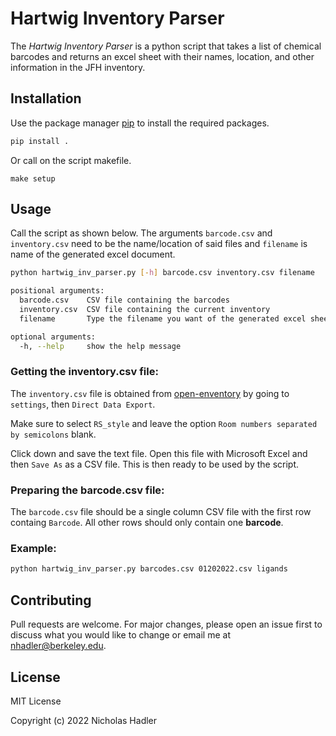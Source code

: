 # Hartwig Inventory Parser

The *Hartwig Inventory Parser* is a python script that takes a list of chemical barcodes and returns an excel sheet with their names, location, and other information in the JFH inventory.

## Installation

Use the package manager [pip](https://pip.pypa.io/en/stable/) to install the required packages.

```bash
pip install .
```
Or call on the script makefile.

```
make setup
```

## Usage

Call the script as shown below. The arguments `barcode.csv` and `inventory.csv` need to be the name/location of said files and `filename` is name of the generated excel document. 

```bash
python hartwig_inv_parser.py [-h] barcode.csv inventory.csv filename

positional arguments:
  barcode.csv    CSV file containing the barcodes
  inventory.csv  CSV file containing the current inventory
  filename       Type the filename you want of the generated excel sheet.

optional arguments:
  -h, --help     show the help message
```
### Getting the inventory.csv file:

The `inventory.csv` file is obtained from [open-enventory](https://inventory-cchem.berkeley.edu/) by going to `settings`, then `Direct Data Export`. 

Make sure to select `RS_style` and leave the option `Room numbers separated by semicolons` blank.

Click down and save the text file. Open this file with Microsoft Excel and then `Save As` as a CSV file. This is then ready to be used by the script.

### Preparing the barcode.csv file:

The `barcode.csv` file should be a single column CSV file with the first row containg `Barcode`. All other rows should only contain one **barcode**.

### Example:

```bash
python hartwig_inv_parser.py barcodes.csv 01202022.csv ligands
```

## Contributing
Pull requests are welcome. For major changes, please open an issue first to discuss what you would like to change or email me at nhadler@berkeley.edu.

## License
MIT License

Copyright (c) 2022 Nicholas Hadler